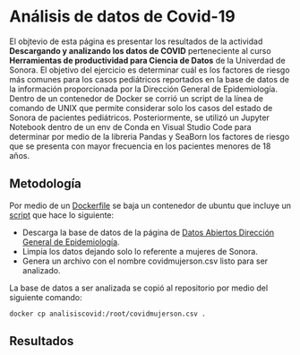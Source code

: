 # Análisis de datos de Covid-19

El objtevio de esta página es presentar los resultados de la actividad **Descargando y analizando los datos de COVID** perteneciente al curso **Herramientas de productividad para Ciencia de Datos** de la Univerdad de Sonora. 
El objetivo del ejercicio es determinar cuál es los factores de riesgo más comunes para los casos pediátricos reportados en la base de datos de la información proporcionada por la Dirección General de Epidemiología.
Dentro de un contenedor de Docker se corrió un script de la línea de comando de UNIX que permite considerar solo los casos del estado de Sonora de pacientes pediátricos.
Posteriormente, se utilizó un Jupyter Notebook dentro de un env de Conda en Visual Studio Code para determinar por medio de la libreria Pandas y SeaBorn los factores de riesgo que se presenta con mayor frecuencia en los pacientes menores de 18 años.

## Metodología

Por medio de un [Dockerfile](https://github.com/melrepa/Covid19/blob/main/analisiscovid.dockerfile) se baja un contenedor de ubuntu que incluye un [script](https://github.com/melrepa/Covid19/blob/main/covidscript.sh) que hace lo siguiente:

- Descarga la base de datos de la página de [Datos Abiertos Dirección General de Epidemiología](https://www.gob.mx/salud/documentos/datos-abiertos-152127).
- Limpia los datos dejando solo lo referente a mujeres de Sonora.
- Genera un archivo con el nombre covidmujerson.csv listo para ser analizado.

La base de datos a ser analizada se copió al repositorio por medio del siguiente comando:

<code>docker cp analisiscovid:/root/covidmujerson.csv .</code>

## Resultados

